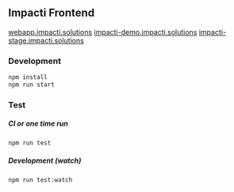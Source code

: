## Impacti Frontend

[webapp.impacti.solutions](webapp.impacti.solutions)
[impacti-demo.impacti.solutions](impacti-demo.impacti.solutions)
[impacti-stage.impacti.solutions](impacti-stage.impacti.solutions)

### Development

```bash
npm install
npm run start
```

### Test

##### CI or one time run

```bash
npm run test
```

##### Development (watch)

```bash
npm run test:watch
```

